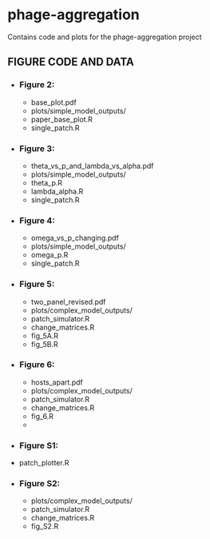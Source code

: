 # phage-aggregation

Contains code and plots for the phage-aggregation project

## FIGURE CODE AND DATA
 
- ### Figure 2:
  - base_plot.pdf
  - plots/simple_model_outputs/
  - paper_base_plot.R
  - single_patch.R
 
- ### Figure 3:
  - theta_vs_p_and_lambda_vs_alpha.pdf
  - plots/simple_model_outputs/
  - theta_p.R
  - lambda_alpha.R
  - single_patch.R

- ### Figure 4:
  - omega_vs_p_changing.pdf
  - plots/simple_model_outputs/
  - omega_p.R
  - single_patch.R
 
- ### Figure 5:
  - two_panel_revised.pdf
  - plots/complex_model_outputs/
  - patch_simulator.R
  - change_matrices.R
  - fig_5A.R
  - fig_5B.R

- ### Figure 6:
  - hosts_apart.pdf
  - plots/complex_model_outputs/
  - patch_simulator.R
  - change_matrices.R
  - fig_6.R
  - 
 - ### Figure S1:
  - patch_plotter.R

- ### Figure S2:
  - plots/complex_model_outputs/
  - patch_simulator.R
  - change_matrices.R
  - fig_S2.R
